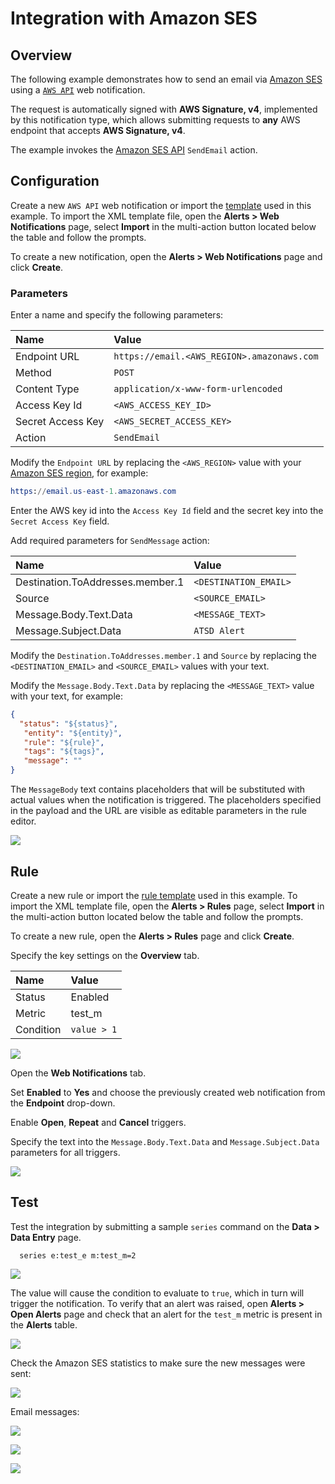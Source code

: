 # Integration with Amazon SES

## Overview

The following example demonstrates how to send an email via [Amazon SES](https://aws.amazon.com/ses) using a [`AWS API`](aws-api.md) web notification.

The request is automatically signed with **AWS Signature, v4**, implemented by this notification type, which allows submitting requests to **any** AWS endpoint that accepts **AWS Signature, v4**.

The example invokes the [Amazon SES API](https://docs.aws.amazon.com/ses/latest/APIReference/API_SendEmail.html) `SendEmail` action.

## Configuration

Create a new `AWS API` web notification or import the [template](resources/aws-api-ses-notification.xml) used in this example. To import the XML template file, open the **Alerts > Web Notifications** page, select **Import** in the multi-action button located below the table and follow the prompts.

To create a new notification, open the **Alerts > Web Notifications** page and click **Create**.

### Parameters

Enter a name and specify the following parameters:

| **Name** | **Value** |
| :--- | :--- |
| Endpoint URL | `https://email.<AWS_REGION>.amazonaws.com` |
| Method | `POST` |
| Content Type | `application/x-www-form-urlencoded` |
| Access Key Id | `<AWS_ACCESS_KEY_ID>` |
| Secret Access Key | `<AWS_SECRET_ACCESS_KEY>` |
| Action | `SendEmail` |

Modify the `Endpoint URL` by replacing the `<AWS_REGION>` value with your [Amazon SES region](https://docs.aws.amazon.com/general/latest/gr/rande.html#ses_region), for example:

```elm
https://email.us-east-1.amazonaws.com
```

Enter the AWS key id into the `Access Key Id` field and the secret key into the `Secret Access Key` field.

Add required parameters for `SendMessage` action:

| **Name** | **Value** |
| :--- | :--- |
| Destination.ToAddresses.member.1 | `<DESTINATION_EMAIL>` |
| Source | `<SOURCE_EMAIL>` |
| Message.Body.Text.Data | `<MESSAGE_TEXT>` |
| Message.Subject.Data | `ATSD Alert` |

Modify the `Destination.ToAddresses.member.1` and `Source` by replacing the `<DESTINATION_EMAIL>` and `<SOURCE_EMAIL>` values with your text.

Modify the `Message.Body.Text.Data` by replacing the `<MESSAGE_TEXT>` value with your text, for example:

```json
{
  "status": "${status}",
   "entity": "${entity}",
   "rule": "${rule}",
   "tags": "${tags}",
   "message": ""
}
```

The `MessageBody` text contains placeholders that will be substituted with actual values when the notification is triggered. The placeholders specified in the payload and the URL are visible as editable parameters in the rule editor.

![](./images/aws_api_ses_notification_config.png)

## Rule

Create a new rule or import the [rule template](resources/aws-api-ses-rule.xml) used in this example. To import the XML template file, open the **Alerts > Rules** page, select **Import** in the multi-action button located below the table and follow the prompts.

To create a new rule, open the **Alerts > Rules** page and click **Create**.

Specify the key settings on the **Overview** tab.

| **Name** | **Value** |
| :-------- | :---- |
| Status | Enabled |
| Metric | test_m |
| Condition | `value > 1` |

![](./images/aws_api_rule_overview.png)

Open the **Web Notifications** tab.

Set **Enabled** to **Yes** and choose the previously created web notification from the **Endpoint** drop-down.

Enable **Open**, **Repeat** and **Cancel** triggers.

Specify the text into the `Message.Body.Text.Data` and `Message.Subject.Data` parameters for all triggers.

![](./images/aws_api_ses_rule_notification.png)

## Test

Test the integration by submitting a sample `series` command on the **Data > Data Entry** page.

```ls
  series e:test_e m:test_m=2
```

![](./images/rule_test_commands.png)

The value will cause the condition to evaluate to `true`, which in turn will trigger the notification.
To verify that an alert was raised, open **Alerts > Open Alerts** page and check that an alert for the `test_m` metric is present in the **Alerts** table.

![](./images/aws_api_ses_alert_open.png)

Check the Amazon SES statistics to make sure the new messages were sent:

![](./images/aws_api_ses_test.png)

Email messages:

![](./images/aws_api_ses_test_email_1.png)

![](./images/aws_api_ses_test_email_2.png)

![](./images/aws_api_ses_test_email_3.png)
